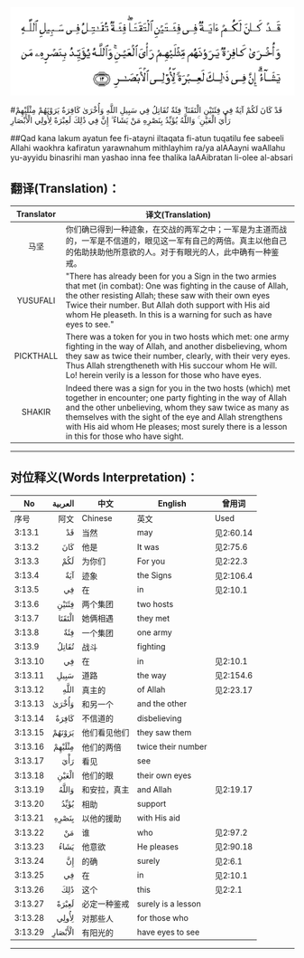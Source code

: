 ![003:013](images/003_013.gif)

#قَدْ كَانَ لَكُمْ آيَةٌ فِي فِئَتَيْنِ الْتَقَتَا ۖ فِئَةٌ تُقَاتِلُ فِي سَبِيلِ اللَّهِ وَأُخْرَىٰ كَافِرَةٌ يَرَوْنَهُمْ مِثْلَيْهِمْ رَأْيَ الْعَيْنِ ۚ وَاللَّهُ يُؤَيِّدُ بِنَصْرِهِ مَنْ يَشَاءُ ۗ إِنَّ فِي ذَٰلِكَ لَعِبْرَةً لِأُولِي الْأَبْصَارِ 

##Qad kana lakum ayatun fee fi-atayni iltaqata fi-atun tuqatilu fee sabeeli Allahi waokhra kafiratun yarawnahum mithlayhim ra/ya alAAayni waAllahu yu-ayyidu binasrihi man yashao inna fee thalika laAAibratan li-olee al-absari 

## 翻译(Translation)：

| Translator | 译文(Translation)                                            |
| :--------: | ------------------------------------------------------------ |
|    马坚    | 你们确已得到一种迹象，在交战的两军之中；一军是为主道而战的，一军是不信道的，眼见这一军有自己的两倍。真主以他自己的佑助扶助他所意欲的人。对于有眼光的人，此中确有一种鉴戒。 |
|  YUSUFALI  | "There has already been for you a Sign in the two armies that met (in combat): One was fighting in the cause of Allah, the other resisting Allah; these saw with their own eyes Twice their number. But Allah doth support with His aid whom He pleaseth. In this is a warning for such as have eyes to see." |
| PICKTHALL  | There was a token for you in two hosts which met: one army fighting in the way of Allah, and another disbelieving, whom they saw as twice their number, clearly, with their very eyes. Thus Allah strengtheneth with His succour whom He will. Lo! herein verily is a lesson for those who have eyes. |
|   SHAKIR   | Indeed there was a sign for you in the two hosts (which) met together in encounter; one party fighting in the way of Allah and the other unbelieving, whom they saw twice as many as themselves with the sight of the eye and Allah strengthens with His aid whom He pleases; most surely there is a lesson in this for those who have sight. |

---

## 对位释义(Words Interpretation)：

| No   | العربية | 中文    | English | 曾用词 |
| ---- | ------: | ------- | ------- | ------ |
| 序号 |    阿文 | Chinese | 英文    | Used   |
| 3:13.1  | قَدْ      | 当然               | may                | 见2:60.14 |
| 3:13.2  | كَانَ     | 他是               | It was             | 见2:75.6  |
| 3:13.3  | لَكُمْ     | 为你们             | For you            | 见2:22.3  |
| 3:13.4  | آيَةٌ     | 迹象               | the Signs          | 见2:106.4 |
| 3:13.5  | فِي      | 在                 | in                 | 见2:10.1  |
| 3:13.6  | فِئَتَيْنِ   | 两个集团           | two hosts          |           |
| 3:13.7  | الْتَقَتَا  | 她俩相遇           | they met           |           |
| 3:13.8  | فِئَةٌ     | 一个集团           | one army           |           |
| 3:13.9  | تُقَاتِلُ   | 战斗               | fighting           |           |
| 3:13.10 | فِي      | 在                 | in                 | 见2:10.1  |
| 3:13.11 | سَبِيلِ    | 道路               | the way            | 见2:154.6 |
| 3:13.12 |    اللَّهِ | 真主的       | of Allah           | 见2:23.17 |
| 3:13.13 | وَأُخْرَىٰ   | 和另一个           | and the other      |           |
| 3:13.14 | كَافِرَةٌ   | 不信道的           | disbelieving       |           |
| 3:13.15 | يَرَوْنَهُمْ  | 他们看见他们       | they saw them      |           |
| 3:13.16 | مِثْلَيْهِمْ  | 他们的两倍         | twice their number |           |
| 3:13.17 | رَأْيَ     | 看见               | see                |           |
| 3:13.18 | الْعَيْنِ   | 他们的眼           | their own eyes     |           |
| 3:13.19 | وَاللَّهُ   | 和安拉，真主       | and Allah          | 见2:19.17 |
| 3:13.20 | يُؤَيِّدُ    | 相助               | support            |           |
| 3:13.21 | بِنَصْرِهِ   | 以他的援助         | with His aid       |           |
| 3:13.22 | مَنْ      | 谁                 | who                | 见2:97.2  |
| 3:13.23 | يَشَاءُ    | 他意欲             | He pleases         | 见2:90.18 |
| 3:13.24 | إِنَّ      | 的确               | surely             | 见2:6.1   |
| 3:13.25 | فِي      | 在                 | in                 | 见2:10.1  |
| 3:13.26 | ذَٰلِكَ     | 这个         | this               | 见2:2.1   |
| 3:13.27 | لَعِبْرَةً   | 必定一种鉴戒       | surely is a lesson |           |
| 3:13.28 | لِأُولِي   | 对那些人           | for those who      |           |
| 3:13.29 | الْأَبْصَارِ | 有阳光的           | have eyes to see   |           |

---
